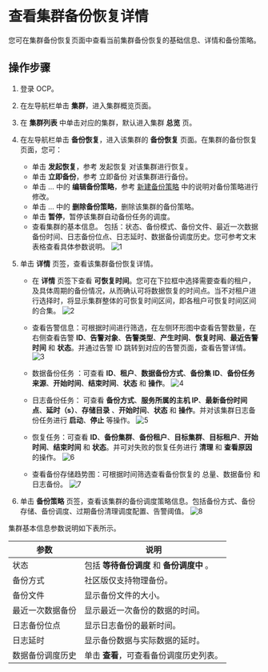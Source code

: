 # 查看集群备份恢复详情

您可在集群备份恢复页面中查看当前集群备份恢复的基础信息、详情和备份策略。

## 操作步骤

1. 登录 OCP。
2. 在左导航栏单击 **集群**，进入集群概览页面。
3. 在 **集群列表** 中单击对应的集群，默认进入集群 **总览** 页。
4. 在左导航栏单击 **备份恢复**，进入该集群的 **备份恢复** 页面。在集群的备份恢复页面，您可：
   * 单击 **发起恢复**，参考 发起恢复 对该集群进行恢复。
   * 单击 **立即备份**，参考 立即备份 对该集群进行备份。
   * 单击 ... 中的 **编辑备份策略**，参考 [新建备份策略](1.create-a-backup-strategy.md) 中的说明对备份策略进行修改。
   * 单击 ... 中的 **删除备份策略**，删除该集群的备份策略。
   * 单击 **暂停**，暂停该集群自动备份任务的调度。
   * 查看集群的基本信息。
  包括：状态、备份模式、备份文件、最近一次数据备份时间、日志备份位点、日志延时、数据备份调度历史。您可参考文末表格查看具体参数说明。
  ![1](https://obbusiness-private.oss-cn-shanghai.aliyuncs.com/doc/img/ocp/%E9%9B%86%E7%BE%A4%E5%A4%87%E4%BB%BD%E6%81%A2%E5%A4%8D.png)
5. 单击 **详情** 页签，查看该集群备份恢复详情。
   * 在 **详情** 页签下查看 **可恢复时间**。您可在下拉框中选择需要查看的租户，及具体周期的备份情况，从而确认可将数据恢复的时间点。当不对租户进行选择时，将显示集群整体的可恢复时间区间，即各租户可恢复时间区间的合集。
   ![2](https://obbusiness-private.oss-cn-shanghai.aliyuncs.com/doc/img/ocp/%E5%8F%AF%E6%81%A2%E5%A4%8D%E6%97%B6%E9%97%B4%E5%8C%BA%E9%97%B4.png)

   * 查看告警信息：可根据时间进行筛选，在左侧环形图中查看告警数量，在右侧查看告警 **ID**、**告警对象**、**告警类型**、**产生时间**、**恢复时间**、**最近告警时间** 和 **状态**。并通过告警 ID 跳转到对应的告警页面，查看告警详情。
   ![3](https://obbusiness-private.oss-cn-shanghai.aliyuncs.com/doc/img/ocp/%E6%9F%A5%E7%9C%8B%E5%91%8A%E8%AD%A6%E4%BF%A1%E6%81%AF.png)

   * 数据备份任务 ：可查看 **ID**、**租户**、**数据备份方式**、**备份集 ID**、**备份任务来源**、**开始时间**、**结束时间**、**状态** 和 **操作**。
   ![4](https://obbusiness-private.oss-cn-shanghai.aliyuncs.com/doc/img/ocp/%E6%95%B0%E6%8D%AE%E5%A4%87%E4%BB%BD%E4%BB%BB%E5%8A%A1.png)

   * 日志备份任务： 可查看 **备份方式**、**服务所属的主机 IP**、**最新备份时间点**、**延时（s）**、**存储目录** 、**开始时间**、**状态** 和 **操作**。并对该集群日志备份任务进行 **启动**、**停止** 等操作。
   ![5](https://obbusiness-private.oss-cn-shanghai.aliyuncs.com/doc/img/ocp/%E6%97%A5%E5%BF%97%E5%A4%87%E4%BB%BD%E4%BB%BB%E5%8A%A1.png)

   * 恢复任务：可查看 **ID**、**备份集群**、**备份租户**、**目标集群**、**目标租户**、**开始时间**、**结束时间** 和 **状态**。并可对失败的恢复任务进行 **清理** 和 **查看原因** 的操作。
   ![6](https://obbusiness-private.oss-cn-shanghai.aliyuncs.com/doc/img/ocp/%E6%81%A2%E5%A4%8D%E4%BB%BB%E5%8A%A1.png)

   * 查看备份存储趋势图：可根据时间筛选查看备份恢复的 总量、数据备份 和 日志备份。
   ![7](https://obbusiness-private.oss-cn-shanghai.aliyuncs.com/doc/img/ocp/%E5%A4%87%E4%BB%BD%E5%AD%98%E5%82%A8%E8%B6%8B%E5%8A%BF%E5%9B%BE.png)

6. 单击 **备份策略** 页签，查看该集群的备份调度策略信息。包括备份方式、备份存储、备份调度、过期备份清理调度配置、告警阈值。
![8](https://obbusiness-private.oss-cn-shanghai.aliyuncs.com/doc/img/ocp/%E5%A4%87%E4%BB%BD%E7%AD%96%E7%95%A5.png)

集群基本信息参数说明如下表所示。

| 参数                 | 说明 |
|------               |------|
| 状态   | 包括 **等待备份调度** 和 **备份调度中** 。   |
|  备份方式  |  社区版仅支持物理备份。 |
|  备份文件  |  显示备份文件的大小。  |
|  最近一次数据备份  |  显示最近一次备份的数据的时间。  |
|  日志备份位点   |   显示日志备份的最新时间。     |
|   日志延时   |    显示备份数据与实际数据的延时。   |
|   数据备份调度历史   |  单击 **查看**，可查看备份调度历史列表。  |
